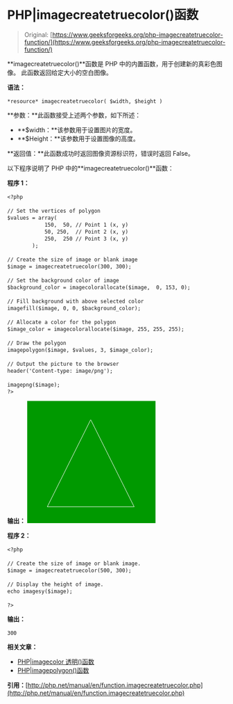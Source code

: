 # PHP|imagecreatetruecolor()函数

> Original: [https://www.geeksforgeeks.org/php-imagecreatetruecolor-function/](https://www.geeksforgeeks.org/php-imagecreatetruecolor-function/)

**imagecreatetruecolor()**函数是 PHP 中的内置函数，用于创建新的真彩色图像。 此函数返回给定大小的空白图像。

**语法：**

```
*resource* imagecreatetruecolor( $width, $height )
```

**参数：**此函数接受上述两个参数，如下所述：

*   **$width：**该参数用于设置图片的宽度。
*   **$Height：**该参数用于设置图像的高度。

**返回值：**此函数成功时返回图像资源标识符，错误时返回 False。

以下程序说明了 PHP 中的**imagecreatetruecolor()**函数：

**程序 1：**

```
<?php

// Set the vertices of polygon
$values = array(
            150,  50, // Point 1 (x, y)
            50, 250,  // Point 2 (x, y)
            250,  250 // Point 3 (x, y)
        );

// Create the size of image or blank image
$image = imagecreatetruecolor(300, 300);

// Set the background color of image
$background_color = imagecolorallocate($image,  0, 153, 0);

// Fill background with above selected color
imagefill($image, 0, 0, $background_color);

// Allocate a color for the polygon
$image_color = imagecolorallocate($image, 255, 255, 255);

// Draw the polygon
imagepolygon($image, $values, 3, $image_color);

// Output the picture to the browser
header('Content-type: image/png');

imagepng($image);
?>
```

**输出：**
![image](img/736667ba2630060a6b7390c49c334367.png)

**程序 2：**

```
<?php

// Create the size of image or blank image.
$image = imagecreatetruecolor(500, 300);

// Display the height of image.
echo imagesy($image);

?>
```

**输出：**

```
300
```

**相关文章：**

*   [PHP|imagecolor 透明()函数](https://www.geeksforgeeks.org/php-imagecolortransparent-function/)
*   [PHP|imagepolygon()函数](https://www.geeksforgeeks.org/php-imagepolygon-function/)

**引用：**[http://php.net/manual/en/function.imagecreatetruecolor.php](http://php.net/manual/en/function.imagecreatetruecolor.php)